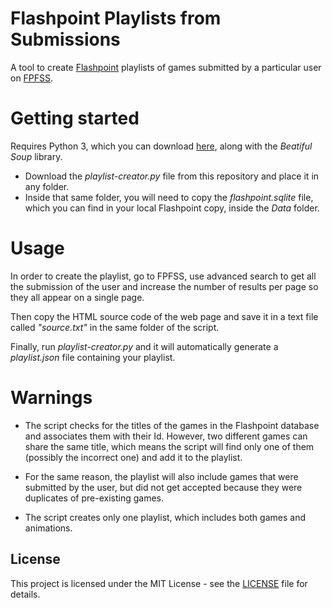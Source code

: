 # Flashpoint Playlists from Submissions
A tool to create [Flashpoint](https://bluemaxima.org/flashpoint/) playlists of games submitted by a particular user on [FPFSS](https://fpfss.unstable.life/).

# Getting started

Requires Python 3, which you can download [here](https://www.python.org/downloads/), along with the *Beatiful Soup* library.

- Download the *playlist-creator.py* file from this repository and place it in any folder.
- Inside that same folder, you will need to copy the *flashpoint.sqlite* file, which you can find in your local Flashpoint copy, inside the *Data* folder.

# Usage

In order to create the playlist, go to FPFSS, use advanced search to get all the submission of the user and increase the number of results per page so they all appear on a single page.

Then copy the HTML source code of the web page and save it in a text file called *"source.txt"* in the same folder of the script.

Finally, run *playlist-creator.py* and it will automatically generate a *playlist.json* file containing your playlist.

# Warnings

- The script checks for the titles of the games in the Flashpoint database and associates them with their Id. However, two different games can share the same title, which means the script will find only one of them (possibly the incorrect one) and add it to the playlist.

- For the same reason, the playlist will also include games that were submitted by the user, but did not get accepted because they were duplicates of pre-existing games.

- The script creates only one playlist, which includes both games and animations.

## License

This project is licensed under the MIT License - see the [LICENSE](https://github.com/giovanni-cutri/flashpoint-playlist-from-submissions/blob/main/LICENSE) file for details.
